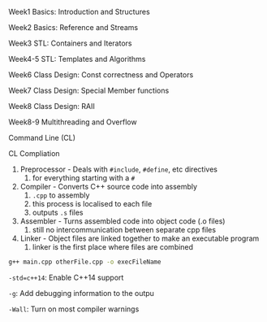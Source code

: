 Week1 Basics: Introduction and Structures

Week2 Basics: Reference and Streams

Week3 STL: Containers and Iterators

Week4-5 STL: Templates and Algorithms

Week6 Class Design: Const correctness and Operators

Week7 Class Design: Special Member functions

Week8 Class Design: RAII

Week8-9 Multithreading and Overflow



Command Line (CL)

CL Compliation

1. Preprocessor - Deals with `#include`, `#define`, etc directives
   1. for everything starting with a `#`
2. Compiler - Converts C++ source code into assembly
   1. `.cpp` to assembly
   2. this process is localised to each file
   3. outputs `.s` files
3. Assembler - Turns assembled code into object code (.o files)
   1. still no intercommunication between separate cpp files
4. Linker - Object files are linked together to make an executable program
   1. linker is the first place where files are combined



```bash
g++ main.cpp otherFile.cpp -o execFileName
```

`-std=c++14`: Enable C++14 support

`-g`: Add debugging information to the outpu

`-Wall`: Turn on most compiler warnings





